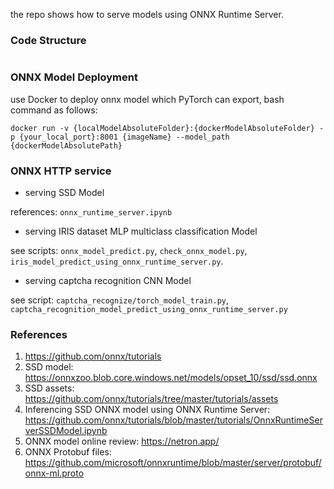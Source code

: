 the repo shows how to serve models using ONNX Runtime Server.


### Code Structure

```

```

### ONNX Model Deployment

use Docker to deploy onnx model which PyTorch can export, bash command as follows:

```
docker run -v {localModelAbsoluteFolder}:{dockerModelAbsoluteFolder} -p {your_local_port}:8001 {imageName} --model_path {dockerModelAbsolutePath}
```

### ONNX HTTP service

- serving SSD Model

references: `onnx_runtime_server.ipynb`

- serving IRIS dataset MLP multiclass classification Model

see scripts: `onnx_model_predict.py`, `check_onnx_model.py`, `iris_model_predict_using_onnx_runtime_server.py`.

- serving captcha recognition CNN Model

see script: `captcha_recognize/torch_model_train.py`, `captcha_recognition_model_predict_using_onnx_runtime_server.py`


### References
1. https://github.com/onnx/tutorials
2. SSD model: https://onnxzoo.blob.core.windows.net/models/opset_10/ssd/ssd.onnx
3. SSD assets: https://github.com/onnx/tutorials/tree/master/tutorials/assets
4. Inferencing SSD ONNX model using ONNX Runtime Server: https://github.com/onnx/tutorials/blob/master/tutorials/OnnxRuntimeServerSSDModel.ipynb
5. ONNX model online review: https://netron.app/
6. ONNX Protobuf files: https://github.com/microsoft/onnxruntime/blob/master/server/protobuf/onnx-ml.proto
